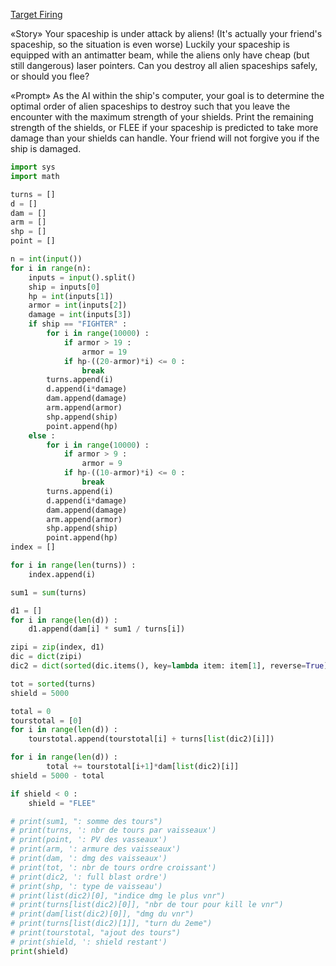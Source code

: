 <a href = https://www.codingame.com/ide/puzzle/target-firing>Target Firing</a>

«Story»
Your spaceship is under attack by aliens! (It's actually your friend's spaceship, so the situation is even worse) Luckily your spaceship is equipped with an antimatter beam, while the aliens only have cheap (but still dangerous) laser pointers. Can you destroy all alien spaceships safely, or should you flee?

«Prompt»
As the AI within the ship's computer, your goal is to determine the optimal order of alien spaceships to destroy such that you leave the encounter with the maximum strength of your shields. Print the remaining strength of the shields, or FLEE if your spaceship is predicted to take more damage than your shields can handle. Your friend will not forgive you if the ship is damaged.



```Python
import sys
import math

turns = []
d = []
dam = []
arm = []
shp = []
point = []

n = int(input())
for i in range(n):
    inputs = input().split()
    ship = inputs[0]
    hp = int(inputs[1])
    armor = int(inputs[2])
    damage = int(inputs[3])
    if ship == "FIGHTER" :
        for i in range(10000) :
            if armor > 19 :
                armor = 19
            if hp-((20-armor)*i) <= 0 :
                break
        turns.append(i)
        d.append(i*damage)
        dam.append(damage)
        arm.append(armor)
        shp.append(ship)
        point.append(hp)
    else :
        for i in range(10000) :
            if armor > 9 :
                armor = 9
            if hp-((10-armor)*i) <= 0 :
                break
        turns.append(i)        
        d.append(i*damage)
        dam.append(damage)
        arm.append(armor)
        shp.append(ship)
        point.append(hp)
index = []

for i in range(len(turns)) :
    index.append(i)

sum1 = sum(turns)

d1 = []
for i in range(len(d)) :
    d1.append(dam[i] * sum1 / turns[i])

zipi = zip(index, d1)
dic = dict(zipi)
dic2 = dict(sorted(dic.items(), key=lambda item: item[1], reverse=True))

tot = sorted(turns)
shield = 5000

total = 0
tourstotal = [0]
for i in range(len(d)) :
    tourstotal.append(tourstotal[i] + turns[list(dic2)[i]])

for i in range(len(d)) :
        total += tourstotal[i+1]*dam[list(dic2)[i]]
shield = 5000 - total

if shield < 0 :
    shield = "FLEE"

# print(sum1, ": somme des tours")
# print(turns, ': nbr de tours par vaisseaux')
# print(point, ': PV des vasseaux')
# print(arm, ': armure des vaisseaux')
# print(dam, ': dmg des vaisseaux')
# print(tot, ': nbr de tours ordre croissant')
# print(dic2, ': full blast ordre')
# print(shp, ': type de vaisseau')
# print(list(dic2)[0], "indice dmg le plus vnr")
# print(turns[list(dic2)[0]], "nbr de tour pour kill le vnr")
# print(dam[list(dic2)[0]], "dmg du vnr")
# print(turns[list(dic2)[1]], "turn du 2eme")
# print(tourstotal, "ajout des tours")
# print(shield, ': shield restant')
print(shield)
```
